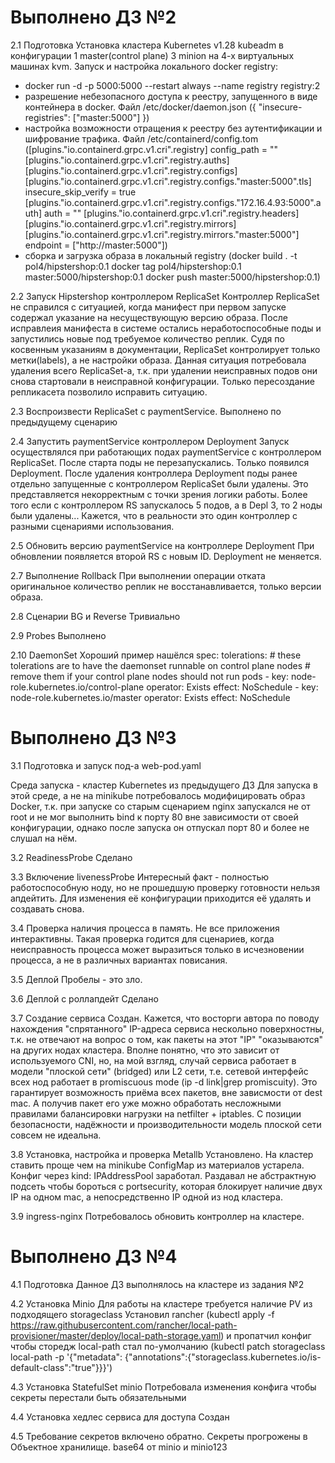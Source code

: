 # Выполнено ДЗ №2

2.1 Подготовка
Установка кластера Kubernetes v1.28 kubeadm в конфигурации 1 master(control plane) 3 minion на 4-х виртуальных машинах kvm.
Запуск и настройка локального docker registry:
 - docker run -d -p 5000:5000 --restart always --name registry registry:2
 - разрешение небезопасного доступа к реестру, запущенного в виде контейнера в docker. Файл /etc/docker/daemon.json
   ({ "insecure-registries": ["master:5000"] })
 - настройка возможности отращения к реестру без аутентификации и шифрование трафика. Файл /etc/containerd/config.tom
   ([plugins."io.containerd.grpc.v1.cri".registry]
  config_path = ""
  [plugins."io.containerd.grpc.v1.cri".registry.auths]
  [plugins."io.containerd.grpc.v1.cri".registry.configs]
    [plugins."io.containerd.grpc.v1.cri".registry.configs."master:5000".tls]
      insecure_skip_verify = true
    [plugins."io.containerd.grpc.v1.cri".registry.configs."172.16.4.93:5000".auth]
      auth = ""
  [plugins."io.containerd.grpc.v1.cri".registry.headers]
  [plugins."io.containerd.grpc.v1.cri".registry.mirrors]
    [plugins."io.containerd.grpc.v1.cri".registry.mirrors."master:5000"]
      endpoint = ["http://master:5000"])
 - сборка и загрузка образа в локальный registry
  (docker build . -t pol4/hipstershop:0.1
   docker tag pol4/hipstershop:0.1 master:5000/hipstershop:0.1
   docker push master:5000/hipstershop:0.1)

2.2 Запуск Hipstershop контроллером ReplicaSet
Контроллер ReplicaSet не справился с ситуацией, когда манифест при первом запуске содержал указание на несуществующую
версию образа. После исправлеия манифеста в системе остались неработоспособные поды и запустились новые под требуемое
количество реплик. 
Судя по косвенным указаниям в документации, ReplicaSet контролирует только метки(labels), а не настройки образа.
Данная ситуация потребовала удаления всего ReplicaSet-а, т.к. при удалении неисправных подов они снова стартовали
в неисправной конфигурации. Только пересоздание репликасета позволило исправить ситуацию.

2.3 Воспроизвести ReplicaSet с paymentService. 
Выполнено по предыдущему сценарию

2.4 Запустить paymentService контроллером Deployment
Запуск осуществлялся при работающих подах paymentService с контроллером ReplicaSet.
После старта поды не перезапускались. Только появился Deployment.
После удаления контроллера Deployment поды ранее отдельно запущенные с контроллером ReplicaSet были удалены.
Это представляется некорректным с точки зрения логики работы.
Более того если с контроллером RS запускалось 5 подов, а в Depl 3, то 2 ноды были удалены...
Кажется, что в реальности это один контроллер с разными сценариями использования.

2.5 Обновить версию paymentService на контроллере Deployment
При обновлении появляется второй RS с новым ID. Deployment не меняется.

2.7 Выполнение Rollback
При выполнении операции отката оригинальное количество реплик не восстанавливается, только версии образа.

2.8 Сценарии BG и Reverse
Тривиально

2.9 Probes
Выполнено

2.10 DaemonSet
Хороший пример нашёлся
spec:
      tolerations:
        # these tolerations are to have the daemonset runnable on control plane nodes
        # remove them if your control plane nodes should not run pods
        - key: node-role.kubernetes.io/control-plane
          operator: Exists
          effect: NoSchedule
        - key: node-role.kubernetes.io/master
          operator: Exists
          effect: NoSchedule

# Выполнено ДЗ №3

3.1 Подготовка и запуск под-а web-pod.yaml

Среда запуска - кластер Kubernetes из предыдущего ДЗ
Для запуска в этой среде, а не на minikube потребовалось модифицировать образ Docker, т.к. при запуске со старым сценарием
nginx запускался не от root и не мог выполнить bind к порту 80 вне зависимости от своей конфигурации, однако после запуска
он отпускал порт 80 и более не слушал на нём.

3.2 ReadinessProbe
Сделано

3.3 Включение livenessProbe
Интересный факт - полностью работоспособную ноду, но не прошедшую проверку готовности нельзя апдейтить.
Для изменения её конфигурации приходится её удалять и создавать снова.

3.4 Проверка наличия процесса в память.
Не все приложения интерактивны. Такая проверка годится для сценариев, когда неисправность процесса может выразиться только
в исчезновении процесса, а не в различных вариантах повисания.

3.5 Деплой
Пробелы - это зло.

3.6 Деплой с роллапдейт
Сделано

3.7 Создание сервиса
Создан.
Кажется, что восторги автора по поводу нахождения "спрятанного" IP-адреса сервиса нескольно поверхностны, т.к. не отвечают
на вопрос о том, как пакеты на этот "IP" "оказываются" на других нодах кластера. Вполне понятно, что это зависит от используемого CNI,
но, на мой взгляд, случай сервиса работает в модели "плоской сети" (bridged) или L2 сети, т.е. сетевой интерфейс всех нод работает в 
promiscuous mode (ip -d link|grep promiscuity). Это гарантирует возможность приёма всех пакетов, вне зависмости от dest mac.
А получив пакет его уже можно обработать несложными правилами балансировки нагрузки на netfilter + iptables.
С позиции безопасности, надёжности и производительности модель плоской сети совсем не идеальна.

3.8 Установка, настройка и проверка Metallb
Установлено. На кластер ставить проще чем на minikube
ConfigMap из материалов устарела. Конфиг через kind: IPAddressPool заработал.
Раздавал не абстрактную подсеть чтобы бороться с portsecurity, которая блокирует наличие двух IP на одном mac,
а непосредственно IP одной из нод кластера.

3.9 ingress-nginx
Потребовалось обновить контроллер на кластере.


# Выполнено ДЗ №4

4.1 Подготовка
Данное ДЗ выполнялось на кластере из задания №2

4.2 Установка Minio
Для работы на кластере требуется наличие PV из подходящего storageclass
Установил rancher (kubectl apply -f https://raw.githubusercontent.com/rancher/local-path-provisioner/master/deploy/local-path-storage.yaml)
и пропатчил конфиг чтобы сторедж local-path стал по-умолчанию (kubectl patch storageclass local-path -p '{"metadata": {"annotations":{"storageclass.kubernetes.io/is-default-class":"true"}}}')

4.3 Установка StatefulSet minio
Потребовала изменения конфига чтобы секреты перестали быть обязательными

4.4 Установка хедлес сервиса для доступа
Создан

4.5
Требование секретов включено обратно. Секреты прогрожены в Объектное хранилище.
base64 от minio и minio123
